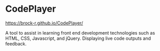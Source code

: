 # CodePlayer

https://brock-r.github.io/CodePlayer/

A tool to assist in learning front end development technologies such as HTML, CSS, Javascript, and jQuery. Displaying live code outputs and feedback.
